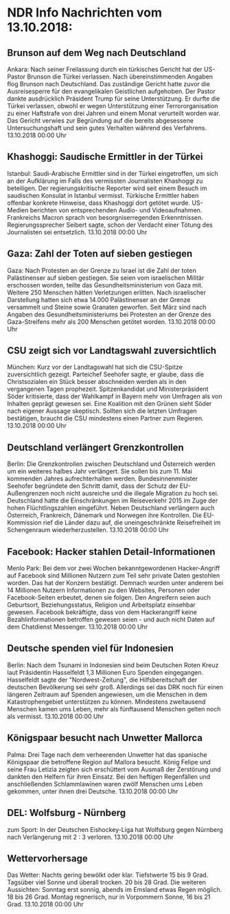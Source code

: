 # NDR Info Nachrichten vom 13.10.2018:


## Brunson auf dem Weg nach Deutschland
Ankara: Nach seiner Freilassung durch ein türkisches Gericht hat der US-Pastor Brunson die Türkei verlassen. Nach übereinstimmenden Angaben flog Brunson nach Deutschland. Das zuständige Gericht hatte zuvor die Ausreisesperre für den evangelikalen Geistlichen aufgehoben. Der Pastor dankte ausdrücklich Präsident Trump für seine Unterstützung. Er durfte die Türkei verlassen, obwohl er wegen Unterstützung einer Terrororganisation zu einer Haftstrafe von drei Jahren und einem Monat verurteilt worden war. Das Gericht verwies zur Begründung auf die bereits abgesessene Untersuchungshaft und sein gutes Verhalten während des Verfahrens. 13.10.2018 00:00 Uhr 

## Khashoggi: Saudische Ermittler in der Türkei
Istanbul: Saudi-Arabische Ermittler sind in der Türkei eingetroffen, um sich an der Aufklärung im Falls des vermissten Journalisten Khashoggi zu beteiligen. Der regierungskritische Reporter wird seit einem Besuch im saudischen Konsulat in Istanbul vermisst. Türkische Ermittler haben offenbar konkrete Hinweise, dass Khashoggi dort getötet wurde. US-Medien berichten von entsprechenden Audio- und Videoaufnahmen. Frankreichs Macron sprach von besorgniserregenden Erkenntnissen. Regierungssprecher Seibert sagte, schon der Verdacht einer Tötung des Journalisten sei entsetzlich. 13.10.2018 00:00 Uhr 

## Gaza: Zahl der Toten auf sieben gestiegen
Gaza: Nach Protesten an der Grenze zu Israel ist die Zahl der toten Palästinenser auf sieben gestiegen. Sie seien vom israelischen Militär erschossen worden, teilte das Gesundheitsministerium von Gaza mit. Weitere 250 Menschen hätten Verletzungen erlitten. Nach israelischer Darstellung hatten sich etwa 14.000 Palästinenser an der Grenze versammelt und Steine sowie Granaten geworfen. Seit März sind nach Angaben des Gesundheitsministeriums bei Protesten an der Grenze des Gaza-Streifens mehr als 200 Menschen getötet worden. 13.10.2018 00:00 Uhr 

## CSU zeigt sich vor Landtagswahl zuversichtlich
München: Kurz vor der Landtagswahl hat sich die CSU-Spitze zuversichtlich gezeigt. Parteichef Seehofer sagte, er glaube, dass die Christsozialen ein Stück besser abschneiden werden als in den vergangenen Tagen prophezeit. Spitzenkandidat und Ministerpräsident Söder kritisierte, dass der Wahlkampf in Bayern mehr von Umfragen als von Inhalten geprägt gewesen sei. Eine Koalition mit den Grünen sieht Söder nach eigener Aussage skeptisch. Sollten sich die letzten Umfragen bestätigen, braucht die CSU mindestens einen Partner zum Regieren. 13.10.2018 00:00 Uhr 

## Deutschland verlängert Grenzkontrollen
Berlin: Die Grenzkontrollen zwischen Deutschland und Österreich werden um ein weiteres halbes Jahr verlängert. Sie sollen bis zum 11. Mai kommenden Jahres aufrechterhalten werden. Bundesinnenminister Seehofer begründete den Schritt damit, dass der Schutz der EU-Außengrenzen noch nicht ausreiche und die illegale Migration zu hoch sei. Deutschland hatte die Einschränkungen im Reiseverkehr 2015 im Zuge der hohen Flüchtlingszahlen eingeführt. Neben Deutschland verlängern auch Österreich, Frankreich, Dänemark und Norwegen ihre Kontrollen. Die EU-Kommission rief die Länder dazu auf, die uneingeschränkte Reisefreiheit im Schengenraum wiederherzustellen. 13.10.2018 00:00 Uhr 

## Facebook: Hacker stahlen Detail-Informationen
Menlo Park: Bei dem vor zwei Wochen bekanntgewordenen Hacker-Angriff auf Facebook sind Millionen Nutzern zum Teil sehr private Daten gestohlen worden. Das hat der Konzern bestätigt. Demnach wurden unter anderem bei 14 Millionen Nutzern Informationen zu den Websites, Personen oder Facebook-Seiten erbeutet, denen sie folgen. Den Angreifern seien auch Geburtsort, Beziehungsstatus, Religion und Arbeitsplatz einsehbar gewesen. Facebook bekräftigte, dass von dem Hackerangriff keine Bezahlinformationen betroffen gewesen seien - und auch nicht Daten auf dem Chatdienst Messenger. 13.10.2018 00:00 Uhr 

## Deutsche spenden viel für Indonesien
Berlin: Nach dem Tsunami in Indonesien sind beim Deutschen Roten Kreuz laut Präsidentin Hasselfeldt 1,3 Millionen Euro Spenden eingegangen. Hasselfeldt sagte der "Nordwest-Zeitung", die Hilfsbereitschaft der deutschen Bevölkerung sei sehr groß. Allerdings sei das DRK noch für einen längeren Zeitraum auf Spenden angewiesen, um die Menschen in dem Katastrophengebiet unterstützen zu können. Mindestens zweitausend Menschen kamen ums Leben, mehr als fünftausend Menschen gelten noch als vermisst. 13.10.2018 00:00 Uhr 

## Königspaar besucht nach Unwetter Mallorca
Palma: Drei Tage nach dem verheerenden Unwetter hat das spanische Königspaar die betroffene Region auf Mallora besucht. König Felipe und seine Frau Letizia zeigten sich erschüttert vom Ausmaß der Zerstörung und dankten den Helfern für ihren Einsatz. Bei den heftigen Regenfällen und anschließenden Schlammlawinen waren zwölf Menschen ums Leben gekommen, unter ihnen drei Deutsche. 13.10.2018 00:00 Uhr 

## DEL: Wolfsburg - Nürnberg
zum Sport: In der Deutschen Eishockey-Liga hat Wolfsburg gegen Nürnberg nach Verlängerung mit 2 : 3 verloren. 13.10.2018 00:00 Uhr 

## Wettervorhersage
Das Wetter:
Nachts gering bewölkt oder klar. Tiefstwerte 15 bis 9 Grad. Tagsüber viel Sonne und überall trocken. 20 bis 28 Grad. Die weiteren Aussichten:
Sonntag erst sonnig, abends im Emsland etwas Regen möglich. 18 bis 26 Grad. Montag regnerisch, nur in Vorpommern Sonne, 16 bis 21 Grad. 13.10.2018 00:00 Uhr 
